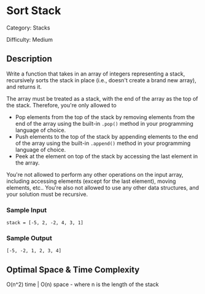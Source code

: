 # Sort Stack

Category: Stacks

Difficulty: Medium

## Description

Write a function that takes in an array of integers representing a stack,
recursively sorts the stack in place (i.e., doesn't create a brand new array),
and returns it.

The array must be treated as a stack, with the end of the array as the top of
the stack. Therefore, you're only allowed to

* Pop elements from the top of the stack by removing elements from the end of
    the array using the built-in `.pop()` method in your programming
    language of choice.
* Push elements to the top of the stack by appending elements to the end of
    the array using the built-in `.append()` method in your
    programming language of choice.
* Peek at the element on top of the stack by accessing the last element in the
    array.

You're not allowed to perform any other operations on the input array,
including accessing elements (except for the last element), moving elements,
etc.. You're also not allowed to use any other data structures, and your
solution must be recursive.


### Sample Input
```
stack = [-5, 2, -2, 4, 3, 1]
```

### Sample Output
```
[-5, -2, 1, 2, 3, 4]
```

## Optimal Space & Time Complexity

O(n^2) time | O(n) space - where n is the length of the stack
